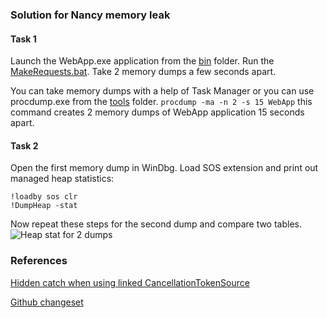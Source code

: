 ### Solution for Nancy memory leak

#### Task 1

Launch the WebApp.exe application from the [bin](bin/) folder. Run the [MakeRequests.bat](bin/MakeRequests.bat). Take 2 memory dumps a few seconds apart.

You can take memory dumps with a help of Task Manager or you can use procdump.exe from the [tools](../tools/) folder. `procdump -ma -n 2 -s 15 WebApp` this command creates 2 memory dumps of WebApp application 15 seconds apart.

#### Task 2

Open the first memory dump in WinDbg. Load SOS extension and print out managed heap statistics:
```
!loadby sos clr
!DumpHeap -stat
```
Now repeat these steps for the second dump and compare two tables.
![Heap stat for 2 dumps](../img/HeapStatFor2Dumps.PNG)

### References
[Hidden catch when using linked CancellationTokenSource](https://lowleveldesign.wordpress.com/2015/11/30/catch-in-cancellationtokensource)

[Github changeset](https://github.com/NancyFx/Nancy/commit/7d70fed4c1dbd9bd530564c4e06a178ed2e19ef6)